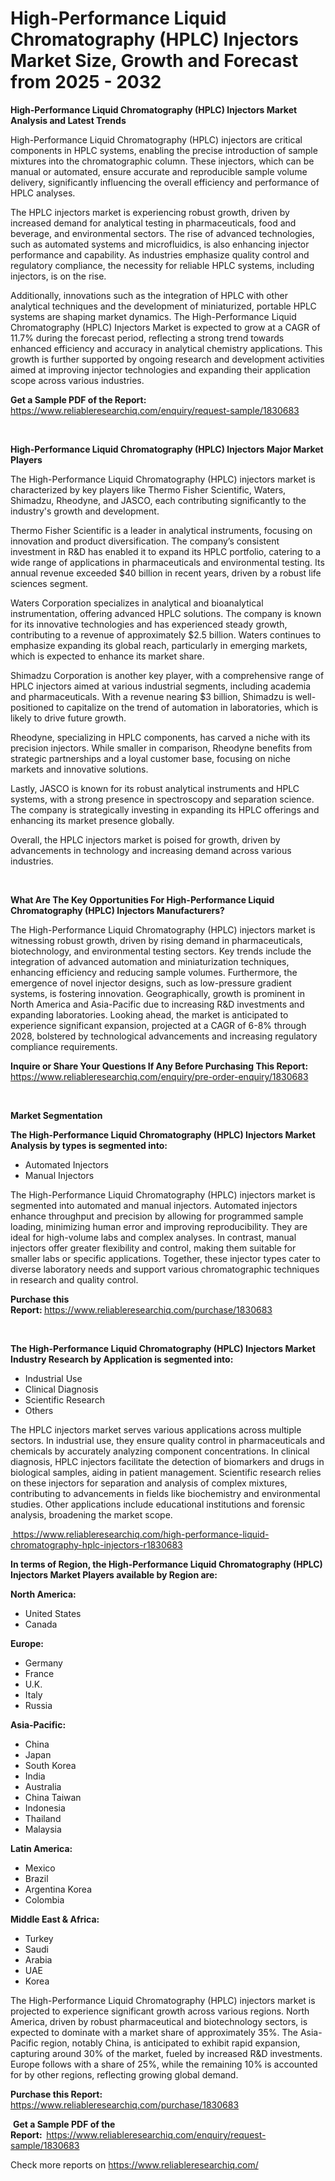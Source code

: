 <p><h1>High-Performance Liquid Chromatography (HPLC) Injectors Market Size, Growth and Forecast from 2025 - 2032</h1></p><p><strong>High-Performance Liquid Chromatography (HPLC) Injectors Market Analysis and Latest Trends</strong></p>
<p><p>High-Performance Liquid Chromatography (HPLC) injectors are critical components in HPLC systems, enabling the precise introduction of sample mixtures into the chromatographic column. These injectors, which can be manual or automated, ensure accurate and reproducible sample volume delivery, significantly influencing the overall efficiency and performance of HPLC analyses.</p><p>The HPLC injectors market is experiencing robust growth, driven by increased demand for analytical testing in pharmaceuticals, food and beverage, and environmental sectors. The rise of advanced technologies, such as automated systems and microfluidics, is also enhancing injector performance and capability. As industries emphasize quality control and regulatory compliance, the necessity for reliable HPLC systems, including injectors, is on the rise.</p><p>Additionally, innovations such as the integration of HPLC with other analytical techniques and the development of miniaturized, portable HPLC systems are shaping market dynamics. The High-Performance Liquid Chromatography (HPLC) Injectors Market is expected to grow at a CAGR of 11.7% during the forecast period, reflecting a strong trend towards enhanced efficiency and accuracy in analytical chemistry applications. This growth is further supported by ongoing research and development activities aimed at improving injector technologies and expanding their application scope across various industries.</p></p>
<p><strong>Get a Sample PDF of the Report:&nbsp;</strong> <a href="https://www.reliableresearchiq.com/enquiry/request-sample/1830683?utm_campaign=2488&utm_medium=2&utm_source=Github&utm_content=ia&utm_term=28022025&utm_id=high-performance-liquid-chromatography-hplc-injectors">https://www.reliableresearchiq.com/enquiry/request-sample/1830683</a></p>
<p>&nbsp;</p>
<p><strong>High-Performance Liquid Chromatography (HPLC) Injectors Major Market Players</strong></p>
<p><p>The High-Performance Liquid Chromatography (HPLC) injectors market is characterized by key players like Thermo Fisher Scientific, Waters, Shimadzu, Rheodyne, and JASCO, each contributing significantly to the industry's growth and development.</p><p>Thermo Fisher Scientific is a leader in analytical instruments, focusing on innovation and product diversification. The company’s consistent investment in R&D has enabled it to expand its HPLC portfolio, catering to a wide range of applications in pharmaceuticals and environmental testing. Its annual revenue exceeded $40 billion in recent years, driven by a robust life sciences segment.</p><p>Waters Corporation specializes in analytical and bioanalytical instrumentation, offering advanced HPLC solutions. The company is known for its innovative technologies and has experienced steady growth, contributing to a revenue of approximately $2.5 billion. Waters continues to emphasize expanding its global reach, particularly in emerging markets, which is expected to enhance its market share.</p><p>Shimadzu Corporation is another key player, with a comprehensive range of HPLC injectors aimed at various industrial segments, including academia and pharmaceuticals. With a revenue nearing $3 billion, Shimadzu is well-positioned to capitalize on the trend of automation in laboratories, which is likely to drive future growth.</p><p>Rheodyne, specializing in HPLC components, has carved a niche with its precision injectors. While smaller in comparison, Rheodyne benefits from strategic partnerships and a loyal customer base, focusing on niche markets and innovative solutions.</p><p>Lastly, JASCO is known for its robust analytical instruments and HPLC systems, with a strong presence in spectroscopy and separation science. The company is strategically investing in expanding its HPLC offerings and enhancing its market presence globally.</p><p>Overall, the HPLC injectors market is poised for growth, driven by advancements in technology and increasing demand across various industries.</p></p>
<p>&nbsp;</p>
<p><strong>What Are The Key Opportunities For High-Performance Liquid Chromatography (HPLC) Injectors Manufacturers?</strong></p>
<p><p>The High-Performance Liquid Chromatography (HPLC) injectors market is witnessing robust growth, driven by rising demand in pharmaceuticals, biotechnology, and environmental testing sectors. Key trends include the integration of advanced automation and miniaturization techniques, enhancing efficiency and reducing sample volumes. Furthermore, the emergence of novel injector designs, such as low-pressure gradient systems, is fostering innovation. Geographically, growth is prominent in North America and Asia-Pacific due to increasing R&D investments and expanding laboratories. Looking ahead, the market is anticipated to experience significant expansion, projected at a CAGR of 6-8% through 2028, bolstered by technological advancements and increasing regulatory compliance requirements.</p></p>
<p><strong>Inquire or Share Your Questions If Any Before Purchasing This Report:</strong> <a href="https://www.reliableresearchiq.com/enquiry/pre-order-enquiry/1830683?utm_campaign=2488&utm_medium=2&utm_source=Github&utm_content=ia&utm_term=28022025&utm_id=high-performance-liquid-chromatography-hplc-injectors">https://www.reliableresearchiq.com/enquiry/pre-order-enquiry/1830683</a></p>
<p>&nbsp;</p>
<p><strong>Market Segmentation</strong></p>
<p><strong>The High-Performance Liquid Chromatography (HPLC) Injectors Market Analysis by types is segmented into:</strong></p>
<p><ul><li>Automated Injectors</li><li>Manual Injectors</li></ul></p>
<p><p>The High-Performance Liquid Chromatography (HPLC) injectors market is segmented into automated and manual injectors. Automated injectors enhance throughput and precision by allowing for programmed sample loading, minimizing human error and improving reproducibility. They are ideal for high-volume labs and complex analyses. In contrast, manual injectors offer greater flexibility and control, making them suitable for smaller labs or specific applications. Together, these injector types cater to diverse laboratory needs and support various chromatographic techniques in research and quality control.</p></p>
<p><strong>Purchase this Report:&nbsp;</strong><a href="https://www.reliableresearchiq.com/purchase/1830683?utm_campaign=2488&utm_medium=2&utm_source=Github&utm_content=ia&utm_term=28022025&utm_id=high-performance-liquid-chromatography-hplc-injectors">https://www.reliableresearchiq.com/purchase/1830683</a></p>
<p>&nbsp;</p>
<p><strong>The High-Performance Liquid Chromatography (HPLC) Injectors Market Industry Research by Application is segmented into:</strong></p>
<p><ul><li>Industrial Use</li><li>Clinical Diagnosis</li><li>Scientific Research</li><li>Others</li></ul></p>
<p><p>The HPLC injectors market serves various applications across multiple sectors. In industrial use, they ensure quality control in pharmaceuticals and chemicals by accurately analyzing component concentrations. In clinical diagnosis, HPLC injectors facilitate the detection of biomarkers and drugs in biological samples, aiding in patient management. Scientific research relies on these injectors for separation and analysis of complex mixtures, contributing to advancements in fields like biochemistry and environmental studies. Other applications include educational institutions and forensic analysis, broadening the market scope.</p></p>
<p><a href="https://www.reliableresearchiq.com/high-performance-liquid-chromatography-hplc-injectors-r1830683?utm_campaign=2488&utm_medium=2&utm_source=Github&utm_content=ia&utm_term=28022025&utm_id=high-performance-liquid-chromatography-hplc-injectors">&nbsp;https://www.reliableresearchiq.com/high-performance-liquid-chromatography-hplc-injectors-r1830683</a></p>
<p><strong>In terms of Region, the High-Performance Liquid Chromatography (HPLC) Injectors Market Players available by Region are:</strong></p>
<p>
    <p> <strong> North America: </strong>
        <ul>
            <li>United States</li>
            <li>Canada</li>
        </ul>
        </p> 
    <p> <strong> Europe: </strong>
        <ul>
            <li>Germany</li>
            <li>France</li>
            <li>U.K.</li>
            <li>Italy</li>
            <li>Russia</li>
        </ul>
        </p> 
    <p> <strong> Asia-Pacific: </strong>
        <ul>
            <li>China</li>
            <li>Japan</li>
            <li>South Korea</li>
            <li>India</li>
            <li>Australia</li>
            <li>China Taiwan</li>
            <li>Indonesia</li>
            <li>Thailand</li>
            <li>Malaysia</li>
        </ul>
        </p> 
    <p> <strong> Latin America: </strong>
        <ul>
            <li>Mexico</li>
            <li>Brazil</li>
            <li>Argentina Korea</li>
            <li>Colombia</li>
        </ul>
        </p> 
    <p> <strong> Middle East & Africa: </strong>
        <ul>
            <li>Turkey</li>
            <li>Saudi</li>
            <li>Arabia</li>
            <li>UAE</li>
            <li>Korea</li>
        </ul>
    </p>
    </p>
<p><p>The High-Performance Liquid Chromatography (HPLC) injectors market is projected to experience significant growth across various regions. North America, driven by robust pharmaceutical and biotechnology sectors, is expected to dominate with a market share of approximately 35%. The Asia-Pacific region, notably China, is anticipated to exhibit rapid expansion, capturing around 30% of the market, fueled by increased R&D investments. Europe follows with a share of 25%, while the remaining 10% is accounted for by other regions, reflecting growing global demand.</p></p>
<p><strong>Purchase this Report: </strong><a href="https://www.reliableresearchiq.com/purchase/1830683?utm_campaign=2488&utm_medium=2&utm_source=Github&utm_content=ia&utm_term=28022025&utm_id=high-performance-liquid-chromatography-hplc-injectors">https://www.reliableresearchiq.com/purchase/1830683</a></p>
<p>&nbsp;<strong>Get a Sample PDF of the Report:&nbsp;&nbsp;</strong><a href="https://www.reliableresearchiq.com/enquiry/request-sample/1830683?utm_campaign=2488&utm_medium=2&utm_source=Github&utm_content=ia&utm_term=28022025&utm_id=high-performance-liquid-chromatography-hplc-injectors">https://www.reliableresearchiq.com/enquiry/request-sample/1830683</a></p>
<p><strong></strong></p>
<p>Check more reports on <a href="https://www.reliableresearchiq.com/?utm_campaign=2488&utm_medium=2&utm_source=Github&utm_content=ia&utm_term=28022025&utm_id=high-performance-liquid-chromatography-hplc-injectors">https://www.reliableresearchiq.com/</a></p>